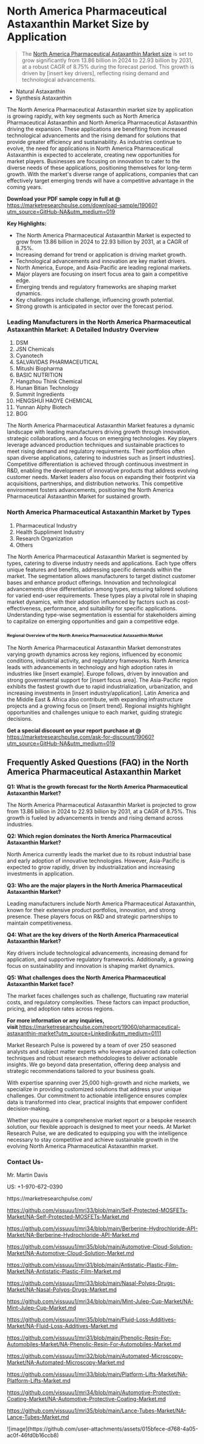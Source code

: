 <h1>North America Pharmaceutical Astaxanthin Market&nbsp;Size by Application</h1><blockquote><p>The <a href="https://marketresearchpulse.com/download-sample/19060?utm_source=GitHub-NA&amp;utm_medium=019">North America Pharmaceutical Astaxanthin Market size</a> is set to grow significantly from 13.86 billion in 2024 to 22.93 billion by 2031, at a robust CAGR of 8.75% during the forecast period. This growth is driven by [insert key drivers], reflecting rising demand and technological advancements.</p></blockquote><ul><li>Natural Astaxanthin<li> Synthesis Astaxanthin</li></ul><p>The North America Pharmaceutical Astaxanthin market size by application is growing rapidly, with key segments such as North America Pharmaceutical Astaxanthin and North America Pharmaceutical Astaxanthin driving the expansion. These applications are benefiting from increased technological advancements and the rising demand for solutions that provide greater efficiency and sustainability. As industries continue to evolve, the need for applications in North America Pharmaceutical Astaxanthin is expected to accelerate, creating new opportunities for market players. Businesses are focusing on innovation to cater to the diverse needs of these applications, positioning themselves for long-term growth. With the market's diverse range of applications, companies that can effectively target emerging trends will have a competitive advantage in the coming years.</p><p><strong>Download your PDF sample copy in full at @ </strong><a href="https://marketresearchpulse.com/download-sample/19060?utm_source=GitHub-NA&amp;utm_medium=019">https://marketresearchpulse.com/download-sample/19060?utm_source=GitHub-NA&amp;utm_medium=019</a></p><p><strong>Key Highlights: </strong></p><ul><li>The North America Pharmaceutical Astaxanthin Market is expected to grow from 13.86 billion in 2024 to 22.93 billion by 2031, at a CAGR of 8.75%.</li><li>Increasing demand for trend or application is driving market growth.</li><li>Technological advancements and innovation are key market drivers.</li><li>North America, Europe, and Asia-Pacific are leading regional markets.</li><li>Major players are focusing on insert focus area to gain a competitive edge.</li><li>Emerging trends and regulatory frameworks are shaping market dynamics.</li><li>Key challenges include challenge, influencing growth potential.</li><li>Strong growth is anticipated in sector over the forecast period.</li></ul><h3>Leading Manufacturers in the North America Pharmaceutical Astaxanthin Market: A Detailed Industry Overview</h3><ol><li>DSM</li><li>JSN Chemicals</li><li>Cyanotech</li><li>SALVAVIDAS PHARMACEUTICAL</li><li>Mitushi Biopharma</li><li>BASIC NUTRITION</li><li>Hangzhou Think Chemical</li><li>Hunan Bitian Technology</li><li>Summit Ingredients</li><li>HENGSHUI HAOYE CHEMICAL</li><li>Yunnan Alphy Biotech</li><li>BGG</li></ol><div class="flex max-w-full flex-col flex-grow"><div class="min-h-8 text-message flex w-full flex-col items-end gap-2 whitespace-normal break-words [.text-message+&amp;]:mt-5" dir="auto" data-message-author-role="assistant" data-message-id="fd8432e4-4910-450d-b182-61b7bfb0a01f" data-message-model-slug="gpt-4o"><div class="flex w-full flex-col gap-1 empty:hidden first:pt-[3px]"><div class="markdown prose w-full break-words dark:prose-invert light"><p>The North America Pharmaceutical Astaxanthin Market features a dynamic landscape with leading manufacturers driving growth through innovation, strategic collaborations, and a focus on emerging technologies. Key players leverage advanced production techniques and sustainable practices to meet rising demand and regulatory requirements. Their portfolios often span diverse applications, catering to industries such as [insert industries]. Competitive differentiation is achieved through continuous investment in R&amp;D, enabling the development of innovative products that address evolving customer needs. Market leaders also focus on expanding their footprint via acquisitions, partnerships, and distribution networks. This competitive environment fosters advancements, positioning the North America Pharmaceutical Astaxanthin Market for sustained growth.</p></div></div></div></div><h3>North America Pharmaceutical Astaxanthin Market by Types</h3><ol><li>Pharmaceutical Industry<li> Health Suppliment Industry<li> Research Organization<li> Others</li></ol><div class="flex max-w-full flex-col flex-grow"><div class="min-h-8 text-message flex w-full flex-col items-end gap-2 whitespace-normal break-words [.text-message+&amp;]:mt-5" dir="auto" data-message-author-role="assistant" data-message-id="084470be-0bb7-4664-bddf-5156b4f41249" data-message-model-slug="gpt-4o-mini"><div class="flex w-full flex-col gap-1 empty:hidden first:pt-[3px]"><div class="markdown prose w-full break-words dark:prose-invert light"><p>The North America Pharmaceutical Astaxanthin Market is segmented by types, catering to diverse industry needs and applications. Each type offers unique features and benefits, addressing specific demands within the market. The segmentation allows manufacturers to target distinct customer bases and enhance product offerings. Innovation and technological advancements drive differentiation among types, ensuring tailored solutions for varied end-user requirements. These types play a pivotal role in shaping market dynamics, with their adoption influenced by factors such as cost-effectiveness, performance, and suitability for specific applications. Understanding type-wise segmentation is essential for stakeholders aiming to capitalize on emerging opportunities and gain a competitive edge.</p></div></div></div></div><h3><span style="font-size: 11px;">Regional Overview of the North America Pharmaceutical Astaxanthin Market</span></h3><div class="flex max-w-full flex-col flex-grow"><div class="min-h-8 text-message flex w-full flex-col items-end gap-2 whitespace-normal break-words [.text-message+&amp;]:mt-5" dir="auto" data-message-author-role="assistant" data-message-id="e9038762-ce64-4e30-91c9-9bd413514231" data-message-model-slug="gpt-4o-mini"><div class="flex w-full flex-col gap-1 empty:hidden first:pt-[3px]"><div class="markdown prose w-full break-words dark:prose-invert light"><p>The North America Pharmaceutical Astaxanthin Market demonstrates varying growth dynamics across key regions, influenced by economic conditions, industrial activity, and regulatory frameworks. North America leads with advancements in technology and high adoption rates in industries like [insert example]. Europe follows, driven by innovation and strong governmental support for [insert focus area]. The Asia-Pacific region exhibits the fastest growth due to rapid industrialization, urbanization, and increasing investments in [insert industry/application]. Latin America and the Middle East &amp; Africa also contribute, with expanding infrastructure projects and a growing focus on [insert trend]. Regional insights highlight opportunities and challenges unique to each market, guiding strategic decisions.</p></div></div></div></div><p><strong>Get a special discount on your report purchase at @ </strong><a href="https://marketresearchpulse.com/ask-for-discount/19060?utm_source=GitHub-NA&amp;utm_medium=019">https://marketresearchpulse.com/ask-for-discount/19060?utm_source=GitHub-NA&amp;utm_medium=019</a></p><h2>Frequently Asked Questions (FAQ) in the North America Pharmaceutical Astaxanthin Market</h2><p><strong>Q1: What is the growth forecast for the North America Pharmaceutical Astaxanthin Market?</strong></p><p>The North America Pharmaceutical Astaxanthin Market is projected to grow from 13.86 billion in 2024 to 22.93 billion by 2031, at a CAGR of 8.75%. This growth is fueled by advancements in trends and rising demand across industries.</p><p><strong>Q2: Which region dominates the North America Pharmaceutical Astaxanthin Market?</strong></p><p>North America currently leads the market due to its robust industrial base and early adoption of innovative technologies. However, Asia-Pacific is expected to grow rapidly, driven by industrialization and increasing investments in application.</p><p><strong>Q3: Who are the major players in the North America Pharmaceutical Astaxanthin Market?</strong></p><p>Leading manufacturers include North America Pharmaceutical Astaxanthin, known for their extensive product portfolios, innovation, and strong presence. These players focus on R&amp;D and strategic partnerships to maintain competitiveness.</p><p><strong>Q4: What are the key drivers of the North America Pharmaceutical Astaxanthin Market?</strong></p><p>Key drivers include technological advancements, increasing demand for application, and supportive regulatory frameworks. Additionally, a growing focus on sustainability and innovation is shaping market dynamics.</p><p><strong>Q5: What challenges does the North America Pharmaceutical Astaxanthin Market face?</strong></p><p>The market faces challenges such as challenge, fluctuating raw material costs, and regulatory complexities. These factors can impact production, pricing, and adoption rates across regions.</p><p><strong>For more information or any inquiries, visit&nbsp;</strong><a href="https://marketresearchpulse.com/report/19060/pharmaceutical-astaxanthin-market?utm_source=Linkedin&utm_medium=0111">https://marketresearchpulse.com/report/19060/pharmaceutical-astaxanthin-market?utm_source=Linkedin&utm_medium=0111</a></p><p>Market Research Pulse is powered by a team of over 250 seasoned analysts and subject matter experts who leverage advanced data collection techniques and robust research methodologies to deliver actionable insights. We go beyond data presentation, offering deep analysis and strategic recommendations tailored to your business goals.</p><p>With expertise spanning over 25,000 high-growth and niche markets, we specialize in providing customized solutions that address your unique challenges. Our commitment to actionable intelligence ensures complex data is transformed into clear, practical insights that empower confident decision-making.</p><p>Whether you require a comprehensive market report or a bespoke research solution, our flexible approach is designed to meet your needs. At Market Research Pulse, we are dedicated to equipping you with the intelligence necessary to stay competitive and achieve sustainable growth in the evolving North America Pharmaceutical Astaxanthin market.</p><h3><strong>Contact Us-</strong></h3><p>Mr. Martin Davis</p><p>US: +1-970-672-0390</p><p>https://marketresearchpulse.com/</p><p><a href="https://github.com/vissuuu1/mri33/blob/main/Self-Protected-MOSFETs-Market/NA-Self-Protected-MOSFETs-Market.md">https://github.com/vissuuu1/mri33/blob/main/Self-Protected-MOSFETs-Market/NA-Self-Protected-MOSFETs-Market.md</a></p><p><a href="https://github.com/vissuuu1/mri34/blob/main/Berberine-Hydrochloride-API-Market/NA-Berberine-Hydrochloride-API-Market.md">https://github.com/vissuuu1/mri34/blob/main/Berberine-Hydrochloride-API-Market/NA-Berberine-Hydrochloride-API-Market.md</a></p><p><a href="https://github.com/vissuuu1/mri35/blob/main/Automotive-Cloud-Solution-Market/NA-Automotive-Cloud-Solution-Market.md">https://github.com/vissuuu1/mri35/blob/main/Automotive-Cloud-Solution-Market/NA-Automotive-Cloud-Solution-Market.md</a></p><p><a href="https://github.com/vissuuu1/mri31/blob/main/Antistatic-Plastic-Film-Market/NA-Antistatic-Plastic-Film-Market.md">https://github.com/vissuuu1/mri31/blob/main/Antistatic-Plastic-Film-Market/NA-Antistatic-Plastic-Film-Market.md</a></p><p><a href="https://github.com/vissuuu1/mri33/blob/main/Nasal-Polyps-Drugs-Market/NA-Nasal-Polyps-Drugs-Market.md">https://github.com/vissuuu1/mri33/blob/main/Nasal-Polyps-Drugs-Market/NA-Nasal-Polyps-Drugs-Market.md</a></p><p><a href="https://github.com/vissuuu1/mri34/blob/main/Mint-Julep-Cup-Market/NA-Mint-Julep-Cup-Market.md">https://github.com/vissuuu1/mri34/blob/main/Mint-Julep-Cup-Market/NA-Mint-Julep-Cup-Market.md</a></p><p><a href="https://github.com/vissuuu1/mri35/blob/main/Fluid-Loss-Additives-Market/NA-Fluid-Loss-Additives-Market.md">https://github.com/vissuuu1/mri35/blob/main/Fluid-Loss-Additives-Market/NA-Fluid-Loss-Additives-Market.md</a></p><p><a href="https://github.com/vissuuu1/mri31/blob/main/Phenolic-Resin-For-Automobiles-Market/NA-Phenolic-Resin-For-Automobiles-Market.md">https://github.com/vissuuu1/mri31/blob/main/Phenolic-Resin-For-Automobiles-Market/NA-Phenolic-Resin-For-Automobiles-Market.md</a></p><p><a href="https://github.com/vissuuu1/mri32/blob/main/Automated-Microscopy-Market/NA-Automated-Microscopy-Market.md">https://github.com/vissuuu1/mri32/blob/main/Automated-Microscopy-Market/NA-Automated-Microscopy-Market.md</a></p><p><a href="https://github.com/vissuuu1/mri33/blob/main/Platform-Lifts-Market/NA-Platform-Lifts-Market.md">https://github.com/vissuuu1/mri33/blob/main/Platform-Lifts-Market/NA-Platform-Lifts-Market.md</a></p><p><a href="https://github.com/vissuuu1/mri34/blob/main/Automotive-Protective-Coating-Market/NA-Automotive-Protective-Coating-Market.md">https://github.com/vissuuu1/mri34/blob/main/Automotive-Protective-Coating-Market/NA-Automotive-Protective-Coating-Market.md</a></p><p><a href="https://github.com/vissuuu1/mri35/blob/main/Lance-Tubes-Market/NA-Lance-Tubes-Market.md">https://github.com/vissuuu1/mri35/blob/main/Lance-Tubes-Market/NA-Lance-Tubes-Market.md</a></p>
![image](https://github.com/user-attachments/assets/015bfece-d768-4a05-ac0f-46fd0b16ccb8)
